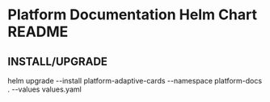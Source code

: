 # **Platform Documentation** Helm Chart README

## INSTALL/UPGRADE

helm upgrade --install platform-adaptive-cards --namespace platform-docs . --values values.yaml
